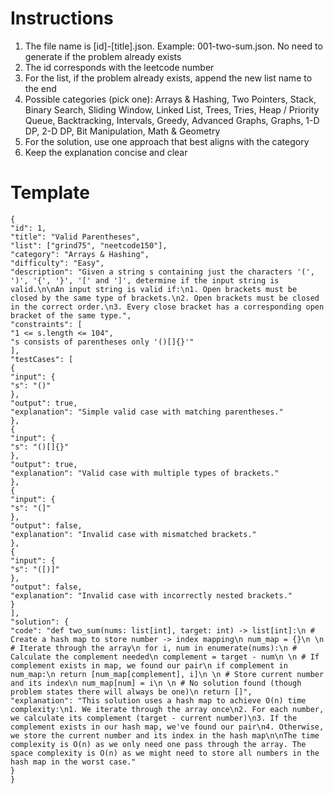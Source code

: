 # Instructions

1. The file name is [id]-[title].json. Example: 001-two-sum.json. No need to generate if the problem already exists
2. The id corresponds with the leetcode number
3. For the list, if the problem already exists, append the new list name to the end
4. Possible categories (pick one): Arrays & Hashing, Two Pointers, Stack, Binary Search, Sliding Window, Linked List, Trees, Tries, Heap / Priority Queue, Backtracking, Intervals, Greedy, Advanced Graphs, Graphs, 1-D DP, 2-D DP, Bit Manipulation, Math & Geometry
5. For the solution, use one approach that best aligns with the category
6. Keep the explanation concise and clear

# Template

```
{
"id": 1,
"title": "Valid Parentheses",
"list": ["grind75", "neetcode150"],
"category": "Arrays & Hashing",
"difficulty": "Easy",
"description": "Given a string s containing just the characters '(', ')', '{', '}', '[' and ']', determine if the input string is valid.\n\nAn input string is valid if:\n1. Open brackets must be closed by the same type of brackets.\n2. Open brackets must be closed in the correct order.\n3. Every close bracket has a corresponding open bracket of the same type.",
"constraints": [
"1 <= s.length <= 104",
"s consists of parentheses only '()[]{}'"
],
"testCases": [
{
"input": {
"s": "()"
},
"output": true,
"explanation": "Simple valid case with matching parentheses."
},
{
"input": {
"s": "()[]{}"
},
"output": true,
"explanation": "Valid case with multiple types of brackets."
},
{
"input": {
"s": "(]"
},
"output": false,
"explanation": "Invalid case with mismatched brackets."
},
{
"input": {
"s": "([)]"
},
"output": false,
"explanation": "Invalid case with incorrectly nested brackets."
}
],
"solution": {
"code": "def two_sum(nums: list[int], target: int) -> list[int]:\n # Create a hash map to store number -> index mapping\n num_map = {}\n \n # Iterate through the array\n for i, num in enumerate(nums):\n # Calculate the complement needed\n complement = target - num\n \n # If complement exists in map, we found our pair\n if complement in num_map:\n return [num_map[complement], i]\n \n # Store current number and its index\n num_map[num] = i\n \n # No solution found (though problem states there will always be one)\n return []",
"explanation": "This solution uses a hash map to achieve O(n) time complexity:\n1. We iterate through the array once\n2. For each number, we calculate its complement (target - current number)\n3. If the complement exists in our hash map, we've found our pair\n4. Otherwise, we store the current number and its index in the hash map\n\nThe time complexity is O(n) as we only need one pass through the array. The space complexity is O(n) as we might need to store all numbers in the hash map in the worst case."
}
}
```
